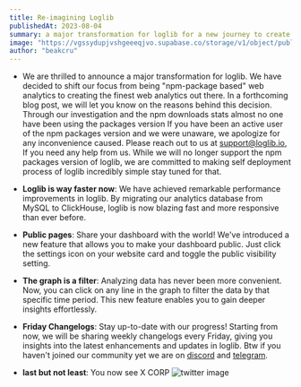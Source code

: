 ```yaml
---
title: Re-imagining Loglib
publishedAt: 2023-08-04
summary: a major transformation for loglib for a new journey to create the best web analytics out there.
image: "https://vgssydupjvshgeeeqjvo.supabase.co/storage/v1/object/public/images/re-imaginign.png?t=2023-08-05T17%3A15%3A39.874Z"
author: "beakcru"
---
```


- We are thrilled to announce a major transformation for loglib. We have decided to shift our focus from being "npm-package based" web analytics to creating the finest web analytics out there. In a forthcoming blog post, we will let you know on the reasons behind this decision. Through our investigation and the npm downloads stats almost no one have been using the packages version If you have been an active user of the npm packages version and we were unaware, we apologize for any inconvenience caused. Please reach out to us at <support@loglib.io>, If you need any help from us. While we will no longer support the npm packages version of loglib, we are committed to making self deployment process of loglib incredibly simple stay tuned for that.

- **Loglib is way faster now**: We have achieved remarkable performance improvements in loglib. By migrating our analytics database from MySQL to ClickHouse, loglib is now blazing fast and more responsive than ever before.

- **Public pages**: Share your dashboard with the world! We've introduced a new feature that allows you to make your dashboard public. Just click the settings icon on your website card and toggle the public visibility setting.

- **The graph is a filter**: Analyzing data has never been more convenient. Now, you can click on any line in the graph to filter the data by that specific time period. This new feature enables you to gain deeper insights effortlessly.

- **Friday Changelogs**: Stay up-to-date with our progress! Starting from now, we will be sharing weekly changelogs every Friday, giving you insights into the latest enhancements and updates in loglib. Btw if you haven't joined our community yet we are on [discord](https://discord.gg/aD4pjXgK) and [telegram](https://t.me/loglib_community).

- **last but not least**: You now see X CORP <img src="https://vgssydupjvshgeeeqjvo.supabase.co/storage/v1/object/public/images/Screenshot%20Capture%20-%202023-08-05%20-%2020-40-42.png" width={600} height={300} alt="twitter image" />
